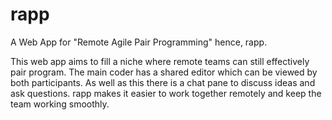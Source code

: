 # rapp
A Web App for "Remote Agile Pair Programming" hence, rapp.

This web app aims to fill a niche where remote teams can still effectively pair program. The main coder has a shared editor which can be viewed by both participants. As well as this there is a chat pane to discuss ideas and ask questions.
rapp makes it easier to work together remotely and keep the team working smoothly.
